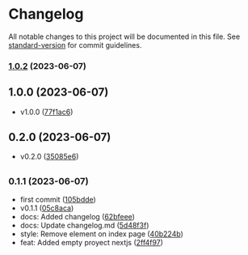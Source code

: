 # Changelog

All notable changes to this project will be documented in this file. See [standard-version](https://github.com/conventional-changelog/standard-version) for commit guidelines.

### [1.0.2](https://github.com/tomark4/react-bluuweb-2023/compare/v1.0.1...v1.0.2) (2023-06-07)

## 1.0.0 (2023-06-07)

* v1.0.0 ([77f1ac6](https://github.com/tomark4/react-bluuweb-2023/commit/77f1ac6))



## 0.2.0 (2023-06-07)

* v0.2.0 ([35085e6](https://github.com/tomark4/react-bluuweb-2023/commit/35085e6))



## <small>0.1.1 (2023-06-07)</small>

* first commit ([105bdde](https://github.com/tomark4/react-bluuweb-2023/commit/105bdde))
* v0.1.1 ([05c8aca](https://github.com/tomark4/react-bluuweb-2023/commit/05c8aca))
* docs: Added changelog ([62bfeee](https://github.com/tomark4/react-bluuweb-2023/commit/62bfeee))
* docs: Update changelog.md ([5d48f3f](https://github.com/tomark4/react-bluuweb-2023/commit/5d48f3f))
* style: Remove element on index page ([40b224b](https://github.com/tomark4/react-bluuweb-2023/commit/40b224b))
* feat: Added empty proyect nextjs ([2ff4f97](https://github.com/tomark4/react-bluuweb-2023/commit/2ff4f97))
